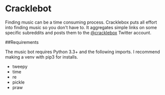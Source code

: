 # Cracklebot

Finding music can be a time consuming process. Cracklebox puts all effort into finding music so you don't have to.
It aggregates simple links on some specific subreddits and posts them to the  [@cracklebox](https://twitter.com/cracklebox) Twitter account.

##Requirements

The music bot requires Python 3.3+ and the following imports. I recommend making a venv with pip3 for installs.


* tweepy
* time
* re
* pickle
* praw
